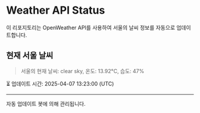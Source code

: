 
# Weather API Status

이 리포지토리는 OpenWeather API를 사용하여 서울의 날씨 정보를 자동으로 업데이트합니다.

## 현재 서울 날씨
> 서울의 현재 날씨: clear sky, 온도: 13.92°C, 습도: 47%

⏳ 업데이트 시간: 2025-04-07 13:23:00 (UTC)

---
자동 업데이트 봇에 의해 관리됩니다.
